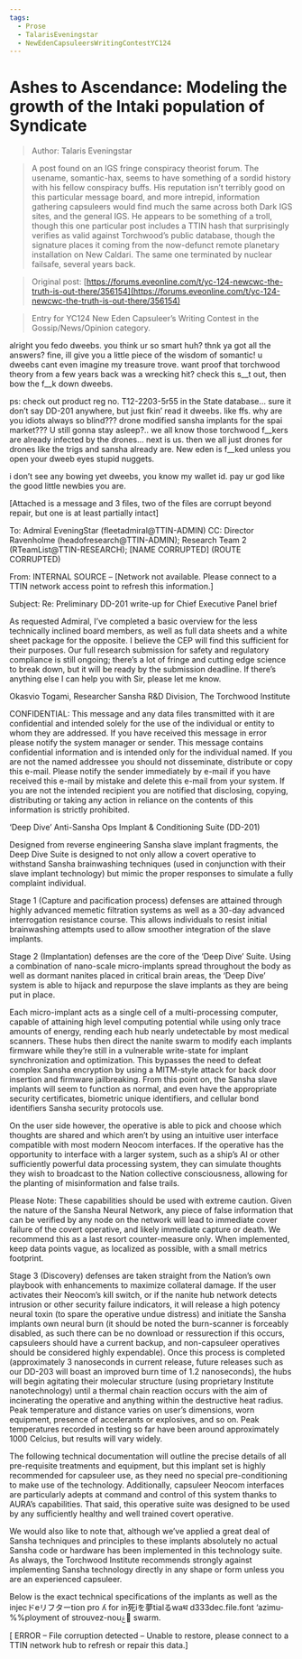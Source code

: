 ```yaml
---
tags:
  - Prose
  - TalarisEveningstar
  - NewEdenCapsuleersWritingContestYC124
---
```


# Ashes to Ascendance: Modeling the growth of the Intaki population of Syndicate 

> Author: Talaris Eveningstar

> A post found on an IGS fringe conspiracy theorist forum. The usename, somantic-hax, seems to have something of a sordid history with his fellow conspiracy buffs. His reputation isn’t terribly good on this particular message board, and more intrepid, information gathering capsuleers would find much the same across both Dark IGS sites, and the general IGS. He appears to be something of a troll, though this one particular post includes a TTIN hash that surprisingly verifies as valid against Torchwood’s public database, though the signature places it coming from the now-defunct remote planetary installation on New Caldari. The same one terminated by nuclear failsafe, several years back.

> Original post: [https://forums.eveonline.com/t/yc-124-newcwc-the-truth-is-out-there/356154](https://forums.eveonline.com/t/yc-124-newcwc-the-truth-is-out-there/356154)

> Entry for YC124 New Eden Capsuleer’s Writing Contest in the Gossip/News/Opinion category.


alright you fedo dweebs. you think ur so smart huh? thnk ya got all the answers? fine, ill give you a little piece of the wisdom of somantic! u dweebs cant even imagine my treasure trove. want proof that torchwood theory from a few years back was a wrecking hit? check this s__t out, then bow the f__k down dweebs.

ps: check out product reg no. T12-2203-5r55 in the State database… sure it don’t say DD-201 anywhere, but just fkin’ read it dweebs. like ffs. why are you idiots always so blind??? drone modified sansha implants for the spai market??? U still gonna stay asleep?.. we all know those torchwood f__kers are already infected by the drones… next is us. then we all just drones for drones like the trigs and sansha already are. New eden is f__ked unless you open your dweeb eyes stupid nuggets.

i don’t see any bowing yet dweebs, you know my wallet id. pay ur god like the good little newbies you are.

[Attached is a message and 3 files, two of the files are corrupt beyond repair, but one is at least partially intact]

To: Admiral EveningStar (fleetadmiral@TTIN-ADMIN)
CC: Director Ravenholme (headofresearch@TTIN-ADMIN); Research Team 2 (RTeamList@TTIN-RESEARCH); [NAME CORRUPTED] (ROUTE CORRUPTED)

From: INTERNAL SOURCE – [Network not available. Please connect to a TTIN network access point to refresh this information.]

Subject: Re: Preliminary DD-201 write-up for Chief Executive Panel brief

As requested Admiral, I’ve completed a basic overview for the less technically inclined board members, as well as full data sheets and a white sheet package for the opposite. I believe the CEP will find this sufficient for their purposes. Our full research submission for safety and regulatory compliance is still ongoing; there’s a lot of fringe and cutting edge science to break down, but it will be ready by the submission deadline. If there’s anything else I can help you with Sir, please let me know.

Okasvio Togami,
Researcher
Sansha R&D Division,
The Torchwood Institute

CONFIDENTIAL: This message and any data files transmitted with it are confidential and intended solely for the use of the individual or entity to whom they are addressed. If you have received this message in error please notify the system manager or sender. This message contains confidential information and is intended only for the individual named. If you are not the named addressee you should not disseminate, distribute or copy this e-mail. Please notify the sender immediately by e-mail if you have received this e-mail by mistake and delete this e-mail from your system. If you are not the intended recipient you are notified that disclosing, copying, distributing or taking any action in reliance on the contents of this information is strictly prohibited.

‘Deep Dive’ Anti-Sansha Ops Implant & Conditioning Suite (DD-201)

Designed from reverse engineering Sansha slave implant fragments, the Deep Dive Suite is designed to not only allow a covert operative to withstand Sansha brainwashing techniques (used in conjunction with their slave implant technology) but mimic the proper responses to simulate a fully complaint individual.

Stage 1 (Capture and pacification process) defenses are attained through highly advanced memetic filtration systems as well as a 30-day advanced interrogation resistance course. This allows individuals to resist initial brainwashing attempts used to allow smoother integration of the slave implants.

Stage 2 (Implantation) defenses are the core of the ‘Deep Dive’ Suite. Using a combination of nano-scale micro-implants spread throughout the body as well as dormant nanites placed in critical brain areas, the ‘Deep Dive’ system is able to hijack and repurpose the slave implants as they are being put in place.

Each micro-implant acts as a single cell of a multi-processing computer, capable of attaining high level computing potential while using only trace amounts of energy, rending each hub nearly undetectable by most medical scanners. These hubs then direct the nanite swarm to modify each implants firmware while they’re still in a vulnerable write-state for implant synchronization and optimization. This bypasses the need to defeat complex Sansha encryption by using a MITM-style attack for back door insertion and firmware jailbreaking. From this point on, the Sansha slave implants will seem to function as normal, and even have the appropriate security certificates, biometric unique identifiers, and cellular bond identifiers Sansha security protocols use.

On the user side however, the operative is able to pick and choose which thoughts are shared and which aren’t by using an intuitive user interface compatible with most modern Neocom interfaces. If the operative has the opportunity to interface with a larger system, such as a ship’s AI or other sufficiently powerful data processing system, they can simulate thoughts they wish to broadcast to the Nation collective consciousness, allowing for the planting of misinformation and false trails.

Please Note: These capabilities should be used with extreme caution. Given the nature of the Sansha Neural Network, any piece of false information that can be verified by any node on the network will lead to immediate cover failure of the covert operative, and likely immediate capture or death. We recommend this as a last resort counter-measure only. When implemented, keep data points vague, as localized as possible, with a small metrics footprint.

Stage 3 (Discovery) defenses are taken straight from the Nation’s own playbook with enhancements to maximize collateral damage. If the user activates their Neocom’s kill switch, or if the nanite hub network detects intrusion or other security failure indicators, it will release a high potency neural toxin (to spare the operative undue distress) and initiate the Sansha implants own neural burn (it should be noted the burn-scanner is forceably disabled, as such there can be no download or ressurection if this occurs, capsuleers should have a current backup, and non-capsuleer operatives should be considered highly expendable). Once this process is completed (approximately 3 nanoseconds in current release, future releases such as our DD-203 will boast an improved burn time of 1.2 nanoseconds), the hubs will begin agitating their molecular structure (using proprietary Institute nanotechnology) until a thermal chain reaction occurs with the aim of incinerating the operative and anything within the destructive heat radius. Peak temperature and distance varies on user’s dimensions, worn equipment, presence of accelerants or explosives, and so on. Peak temperatures recorded in testing so far have been around approximately 1000 Celcius, but results will vary widely.

The following technical documentation will outline the precise details of all pre-requisite treatments and equipment, but this implant set is highly recommended for capsuleer use, as they need no special pre-conditioning to make use of the technology. Additionally, capsuleer Neocom interfaces are particularly adepts at command and control of this system thanks to AURA’s capabilities. That said, this operative suite was designed to be used by any sufficiently healthy and well trained covert operative.

We would also like to note that, although we’ve applied a great deal of Sansha techniques and principles to these implants absolutely no actual Sansha code or hardware has been implemented in this technology suite. As always, the Torchwood Institute recommends strongly against implementing Sansha technology directly in any shape or form unless you are an experienced capsuleer.

Below is the exact technical specifications of the implants as well as the injecドeリフターtion pro ʎ for in死iを夢tialるwaथ d333dec.file.font ‘azimu-%%ployment of strouvez-nouۼ𕬸 swarm.

[ ERROR – File corruption detected – Unable to restore, please connect to a TTIN network hub to refresh or repair this data.]